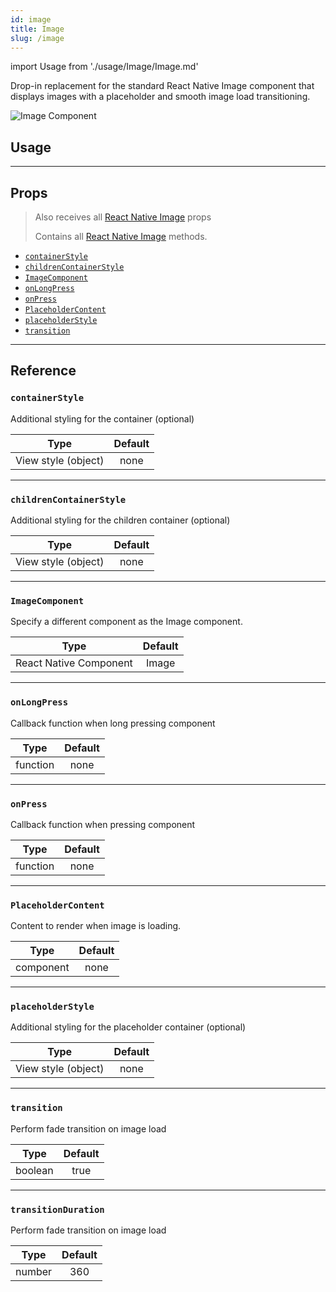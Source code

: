 ```yaml
---
id: image
title: Image
slug: /image
---
```


import Usage from './usage/Image/Image.md'

Drop-in replacement for the standard React Native Image component that displays
images with a placeholder and smooth image load transitioning.

<div class="component-preview component-preview--single margin-none">
  <img src="https://user-images.githubusercontent.com/5962998/48658581-f4170a00-ea1a-11e8-866c-df4f42f21947.gif" alt="Image Component" />
</div>

## Usage

<Usage />

---

## Props

> Also receives all
> [React Native Image](https://reactnative.dev/docs/image#props) props
>
> Contains all
> [React Native Image](https://reactnative.dev/docs/image#methods) methods.

- [`containerStyle`](#containerstyle)
- [`childrenContainerStyle`](#childrencontainerstyle)
- [`ImageComponent`](#imagecomponent)
- [`onLongPress`](#onlongpress)
- [`onPress`](#onpress)
- [`PlaceholderContent`](#placeholdercontent)
- [`placeholderStyle`](#placeholderstyle)
- [`transition`](#transition)

---

## Reference

### `containerStyle`

Additional styling for the container (optional)

|        Type         | Default |
| :-----------------: | :-----: |
| View style (object) |  none   |

---

### `childrenContainerStyle`

Additional styling for the children container (optional)

|        Type         | Default |
| :-----------------: | :-----: |
| View style (object) |  none   |

---

### `ImageComponent`

Specify a different component as the Image component.

|          Type          | Default |
| :--------------------: | :-----: |
| React Native Component |  Image  |

---

### `onLongPress`

Callback function when long pressing component

|   Type   | Default |
| :------: | :-----: |
| function |  none   |

---

### `onPress`

Callback function when pressing component

|   Type   | Default |
| :------: | :-----: |
| function |  none   |

---

### `PlaceholderContent`

Content to render when image is loading.

|   Type    | Default |
| :-------: | :-----: |
| component |  none   |

---

### `placeholderStyle`

Additional styling for the placeholder container (optional)

|        Type         | Default |
| :-----------------: | :-----: |
| View style (object) |  none   |

---

### `transition`

Perform fade transition on image load

|  Type   | Default |
| :-----: | :-----: |
| boolean |  true   |

---

### `transitionDuration`

Perform fade transition on image load

|  Type  | Default |
| :----: | :-----: |
| number |   360   |
